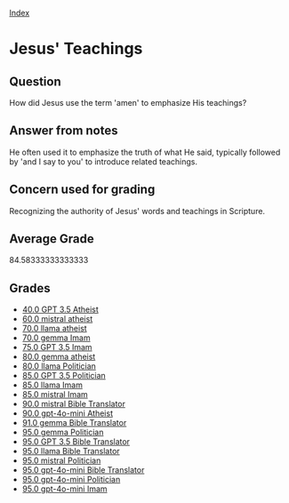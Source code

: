 
[Index](../../index.md)
# Jesus' Teachings
## Question
How did Jesus use the term 'amen' to emphasize His teachings?

## Answer from notes
He often used it to emphasize the truth of what He said, typically followed by 'and I say to you' to introduce related teachings.

## Concern used for grading
Recognizing the authority of Jesus' words and teachings in Scripture.

## Average Grade
84.58333333333333

## Grades
 * [40.0 GPT 3.5 Atheist](../answers/GPT_3.5_Atheist/Jesus__Teachings.md)
 * [60.0 mistral atheist](../answers/mistral_atheist/Jesus__Teachings.md)
 * [70.0 llama atheist](../answers/llama_atheist/Jesus__Teachings.md)
 * [70.0 gemma Imam](../answers/gemma_Imam/Jesus__Teachings.md)
 * [75.0 GPT 3.5 Imam](../answers/GPT_3.5_Imam/Jesus__Teachings.md)
 * [80.0 gemma atheist](../answers/gemma_atheist/Jesus__Teachings.md)
 * [80.0 llama Politician](../answers/llama_Politician/Jesus__Teachings.md)
 * [85.0 GPT 3.5 Politician](../answers/GPT_3.5_Politician/Jesus__Teachings.md)
 * [85.0 llama Imam](../answers/llama_Imam/Jesus__Teachings.md)
 * [85.0 mistral Imam](../answers/mistral_Imam/Jesus__Teachings.md)
 * [90.0 mistral Bible Translator](../answers/mistral_Bible_Translator/Jesus__Teachings.md)
 * [90.0 gpt-4o-mini Atheist](../answers/gpt-4o-mini_Atheist/Jesus__Teachings.md)
 * [91.0 gemma Bible Translator](../answers/gemma_Bible_Translator/Jesus__Teachings.md)
 * [95.0 gemma Politician](../answers/gemma_Politician/Jesus__Teachings.md)
 * [95.0 GPT 3.5 Bible Translator](../answers/GPT_3.5_Bible_Translator/Jesus__Teachings.md)
 * [95.0 llama Bible Translator](../answers/llama_Bible_Translator/Jesus__Teachings.md)
 * [95.0 mistral Politician](../answers/mistral_Politician/Jesus__Teachings.md)
 * [95.0 gpt-4o-mini Bible Translator](../answers/gpt-4o-mini_Bible_Translator/Jesus__Teachings.md)
 * [95.0 gpt-4o-mini Politician](../answers/gpt-4o-mini_Politician/Jesus__Teachings.md)
 * [95.0 gpt-4o-mini Imam](../answers/gpt-4o-mini_Imam/Jesus__Teachings.md)
